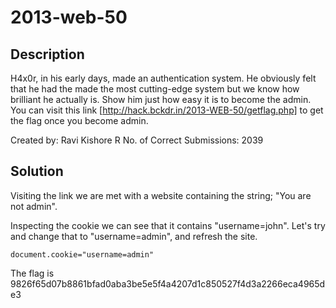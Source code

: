 # 2013-web-50

## Description
H4x0r, in his early days, made an authentication system. He obviously felt that he had the made the most cutting-edge system but we know how brilliant he actually is. Show him just how easy it is to become the admin. You can visit this link [http://hack.bckdr.in/2013-WEB-50/getflag.php] to get the flag once you become admin.

Created by: Ravi Kishore R
No. of Correct Submissions: 2039

## Solution
Visiting the link we are met with a website containing the string; "You are not admin".

Inspecting the cookie we can see that it contains "username=john". Let's try and change that to "username=admin", and refresh the site.
```
document.cookie="username=admin"
```
The flag is 9826f65d07b8861bfad0aba3be5e5f4a4207d1c850527f4d3a2266eca4965de3
